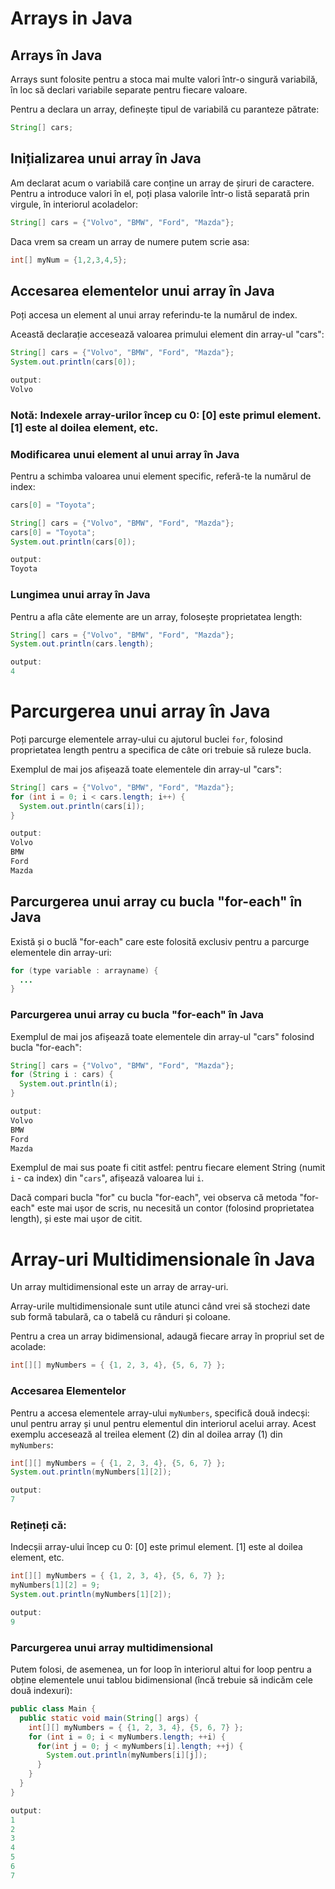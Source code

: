 # Arrays in Java

## Arrays în Java

Arrays sunt folosite pentru a stoca mai multe valori într-o singură variabilă, în loc să declari variabile separate pentru fiecare valoare.

Pentru a declara un array, definește tipul de variabilă cu paranteze pătrate:

```java
String[] cars;
```

## Inițializarea unui array în Java

Am declarat acum o variabilă care conține un array de șiruri de caractere. Pentru a introduce valori în el, poți plasa valorile într-o listă separată prin virgule, în interiorul acoladelor:

```java
String[] cars = {"Volvo", "BMW", "Ford", "Mazda"};
```

Daca vrem sa cream un array de numere putem scrie asa:

```java
int[] myNum = {1,2,3,4,5};
```

## Accesarea elementelor unui array în Java

Poți accesa un element al unui array referindu-te la numărul de index.

Această declarație accesează valoarea primului element din array-ul "cars":

```java
String[] cars = {"Volvo", "BMW", "Ford", "Mazda"};
System.out.println(cars[0]);

output:
Volvo
```

### Notă: Indexele array-urilor încep cu 0: [0] este primul element. [1] este al doilea element, etc.

### Modificarea unui element al unui array în Java

Pentru a schimba valoarea unui element specific, referă-te la numărul de index:
```java
cars[0] = "Toyota";
```

```java
String[] cars = {"Volvo", "BMW", "Ford", "Mazda"};
cars[0] = "Toyota";
System.out.println(cars[0]);

output:
Toyota
```

### Lungimea unui array în Java

Pentru a afla câte elemente are un array, folosește proprietatea length:
```java
String[] cars = {"Volvo", "BMW", "Ford", "Mazda"};
System.out.println(cars.length);

output:
4
```

# Parcurgerea unui array în Java

Poți parcurge elementele array-ului cu ajutorul buclei `for`, folosind proprietatea length pentru a specifica de câte ori trebuie să ruleze bucla.

Exemplul de mai jos afișează toate elementele din array-ul "cars":

```java
String[] cars = {"Volvo", "BMW", "Ford", "Mazda"};
for (int i = 0; i < cars.length; i++) {
  System.out.println(cars[i]);
}

output:
Volvo
BMW
Ford
Mazda
```

## Parcurgerea unui array cu bucla "for-each" în Java

Există și o buclă "for-each" care este folosită exclusiv pentru a parcurge elementele din array-uri:


```java
for (type variable : arrayname) {
  ...
}
```

### Parcurgerea unui array cu bucla "for-each" în Java

Exemplul de mai jos afișează toate elementele din array-ul "cars" folosind bucla "for-each":

```java
String[] cars = {"Volvo", "BMW", "Ford", "Mazda"};
for (String i : cars) {
  System.out.println(i);
}

output:
Volvo
BMW
Ford
Mazda
```


Exemplul de mai sus poate fi citit astfel: pentru fiecare element String (numit `i` - ca index) din "`cars`", afișează valoarea lui `i`.

Dacă compari bucla "for" cu bucla "for-each", vei observa că metoda "for-each" este mai ușor de scris, nu necesită un contor (folosind proprietatea length), și este mai ușor de citit.

# Array-uri Multidimensionale în Java

Un array multidimensional este un array de array-uri.

Array-urile multidimensionale sunt utile atunci când vrei să stochezi date sub formă tabulară, ca o tabelă cu rânduri și coloane.

Pentru a crea un array bidimensional, adaugă fiecare array în propriul set de acolade:

```java
int[][] myNumbers = { {1, 2, 3, 4}, {5, 6, 7} };
```

### Accesarea Elementelor

Pentru a accesa elementele array-ului `myNumbers`, specifică două indecși: unul pentru array și unul pentru elementul din interiorul acelui array. Acest exemplu accesează al treilea element (2) din al doilea array (1) din `myNumbers`:

```java
int[][] myNumbers = { {1, 2, 3, 4}, {5, 6, 7} };
System.out.println(myNumbers[1][2]);

output:
7
```

### Rețineți că:

Indecșii array-ului încep cu 0: [0] este primul element. [1] este al doilea element, etc.


```java
int[][] myNumbers = { {1, 2, 3, 4}, {5, 6, 7} };
myNumbers[1][2] = 9;
System.out.println(myNumbers[1][2]); 

output:
9
```

### Parcurgerea unui array multidimensional

Putem folosi, de asemenea, un for loop în interiorul altui for loop pentru a obține elementele unui tablou bidimensional (încă trebuie să indicăm cele două indexuri):


```java
public class Main {
  public static void main(String[] args) {
    int[][] myNumbers = { {1, 2, 3, 4}, {5, 6, 7} };
    for (int i = 0; i < myNumbers.length; ++i) {
      for(int j = 0; j < myNumbers[i].length; ++j) {
        System.out.println(myNumbers[i][j]);
      }
    }
  }
}

output:
1
2
3
4
5
6
7
```

